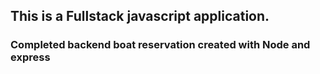 ## This is a Fullstack javascript application.

### Completed backend boat reservation created with Node and express